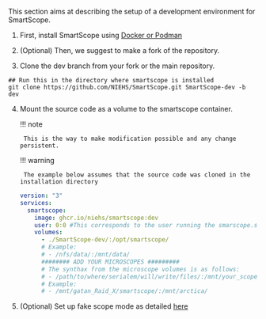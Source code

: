 This section aims at describing the setup of a development environment for SmartScope.

1. First, install SmartScope using [Docker or Podman](/getting_started/installation/docker/docker/)

2. (Optional) Then, we suggest to make a fork of the repository.

3. Clone the dev branch from your fork or the main repository. 
```
## Run this in the directory where smartscope is installed
git clone https://github.com/NIEHS/SmartScope.git SmartScope-dev -b dev
```

4. Mount the source code as a volume to the smartscope container. 

    !!! note

        This is the way to make modification possible and any change persistent.

    !!! warning

        The example below assumes that the source code was cloned in the installation directory

    ```yaml
    version: "3"
    services:
      smartscope:
        image: ghcr.io/niehs/smartscope:dev
        user: 0:0 #This corresponds to the user running the smarscope.sh script
        volumes:
          - ./SmartScope-dev/:/opt/smartscope/
          # Example:
          # - /nfs/data/:/mnt/data/
          ######## ADD YOUR MICROSCOPES #########
          # The synthax from the microscope volumes is as follows:
          # - /path/to/where/serialem/will/write/files/:/mnt/your_scope_name_here/
          # Example:
          # - /mnt/gatan_Raid_X/smartscope/:/mnt/arctica/
    ```

5. (Optional) Set up fake scope mode as detailed [here](../fake_scope)
